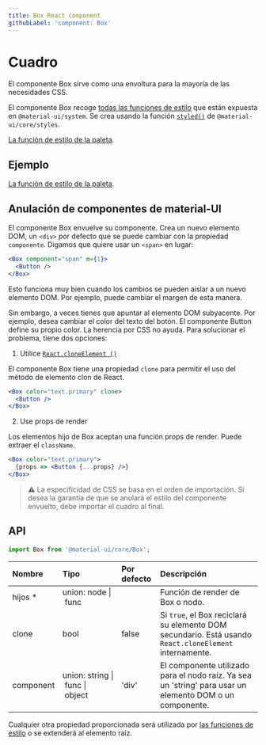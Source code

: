 ```yaml
---
title: Box React component
githubLabel: 'component: Box'
---
```


# Cuadro

<p class="description">El componente Box sirve como una envoltura para la mayoría de las necesidades CSS.</p>

El componente Box recoge [todas las funciones de estilo](/system/basics/#all-inclusive) que están expuesta en `@material-ui/system`. Se crea usando la función [`styled()`](/styles/api/#styled-style-function-component) de `@material-ui/core/styles`.

[La función de estilo de la paleta](/system/palette/).

## Ejemplo

[La función de estilo de la paleta](/system/palette/).

## Anulación de componentes de material-UI

El componente Box envuelve su componente. Crea un nuevo elemento DOM, un `<div>` por defecto que se puede cambiar con la propiedad `componente`. Digamos que quiere usar un `<span>` en lugar:

```jsx
<Box component="span" m={1}>
  <Button />
</Box>
```

Esto funciona muy bien cuando los cambios se pueden aislar a un nuevo elemento DOM. Por ejemplo, puede cambiar el margen de esta manera.

Sin embargo, a veces tienes que apuntar al elemento DOM subyacente. Por ejemplo, desea cambiar el color del texto del botón. El componente Button define su propio color. La herencia por CSS no ayuda. Para solucionar el problema, tiene dos opciones:

1. Utilice [`React.cloneElement ()`](https://reactjs.org/docs/react-api.html#cloneelement)

El componente Box tiene una propiedad `clone` para permitir el uso del método de elemento clon de React.

```jsx
<Box color="text.primary" clone>
  <Button />
</Box>
```

2. Use props de render

Los elementos hijo de Box aceptan una función props de render. Puede extraer el `className`.

```jsx
<Box color="text.primary">
  {props => <Button {...props} />}
</Box>
```

> ⚠️ La especificidad de CSS se basa en el orden de importación. Si desea la garantía de que se anulará el estilo del componente envuelto, debe importar el cuadro al final.

## API

```jsx
import Box from '@material-ui/core/Box';
```

| Nombre                                               | Tipo                                                                                                                          | Por defecto                             | Descripción                                                                                              |
|:---------------------------------------------------- |:----------------------------------------------------------------------------------------------------------------------------- |:--------------------------------------- |:-------------------------------------------------------------------------------------------------------- |
| <span class="prop-name required">hijos&nbsp;*</span> | <span class="prop-type">union:&nbsp;node&nbsp;&#124;<br>&nbsp;func<br></span>                                     |                                         | Función de render de Box o nodo.                                                                         |
| <span class="prop-name">clone</span>                 | <span class="prop-type">bool</span>                                                                                           | <span class="prop-default">false</span> | Si `true`, el Box reciclará su elemento DOM secundario. Está usando `React.cloneElement` internamente.   |
| <span class="prop-name">component</span>             | <span class="prop-type">union:&nbsp;string&nbsp;&#124;<br>&nbsp;func&nbsp;&#124;<br>&nbsp;object<br></span> | <span class="prop-default">'div'</span> | El componente utilizado para el nodo raíz. Ya sea un 'string' para usar un elemento DOM o un componente. |

Cualquier otra propiedad proporcionada será utilizada por [las funciones de estilo](/system/basics/#all-inclusive) o se extenderá al elemento raíz.
